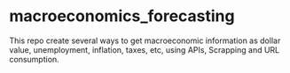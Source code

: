 # macroeconomics_forecasting
This repo create several ways to get macroeconomic information as dollar value, unemployment, inflation, taxes, etc, using APIs, Scrapping and URL consumption.
